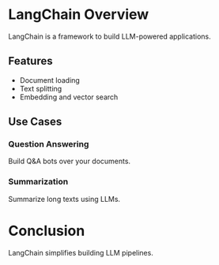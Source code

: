 # LangChain Overview

LangChain is a framework to build LLM-powered applications.

## Features

- Document loading
- Text splitting
- Embedding and vector search

## Use Cases

### Question Answering

Build Q&A bots over your documents.

### Summarization

Summarize long texts using LLMs.

# Conclusion

LangChain simplifies building LLM pipelines.
